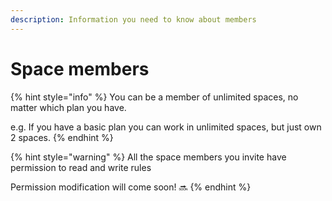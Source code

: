 ```yaml
---
description: Information you need to know about members
---
```


# Space members

{% hint style="info" %}
You can be a member of unlimited spaces, no matter which plan you have.

e.g. If you have a basic plan you can work in unlimited spaces, but just own 2 spaces. 
{% endhint %}

{% hint style="warning" %}
All the space members you invite have permission to read and write rules

Permission modification will come soon! :soon: 
{% endhint %}
